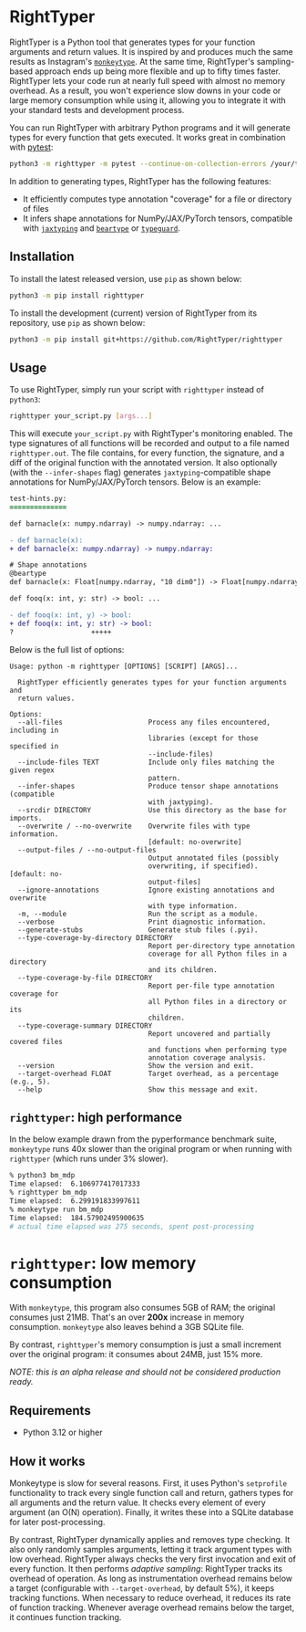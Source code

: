 # RightTyper

RightTyper is a Python tool that generates types for your function
arguments and return values. It is inspired by and produces much the
same results as Instagram's [`monkeytype`](https://github.com/Instagram/MonkeyType).  At the same time,
RightTyper's sampling-based approach ends up being more flexible and up to fifty
times faster. RightTyper lets your code run at nearly full speed with
almost no memory overhead. As a result, you won't experience slow
downs in your code or large memory consumption while using it,
allowing you to integrate it with your standard tests and development
process.

You can run RightTyper with arbitrary Python programs and it will generate
types for every function that gets executed. It works great in combination with [pytest](https://docs.pytest.org/):

```bash
python3 -m righttyper -m pytest --continue-on-collection-errors /your/test/dir
```

In addition to generating types, RightTyper has the following features:

* It efficiently computes type annotation "coverage" for a file or directory of files
* It infers shape annotations for NumPy/JAX/PyTorch tensors, compatible with [`jaxtyping`](https://docs.kidger.site/jaxtyping/) and [`beartype`](https://github.com/beartype/beartype) or [`typeguard`](https://typeguard.readthedocs.io/en/latest/).


## Installation

To install the latest released version, use `pip` as shown below:

```bash
python3 -m pip install righttyper
```

To install the development (current) version of RightTyper from its repository,
use `pip` as shown below:

```bash
python3 -m pip install git+https://github.com/RightTyper/righttyper
```

## Usage

To use RightTyper, simply run your script with `righttyper` instead of `python3`:

```bash
righttyper your_script.py [args...]
```

This will execute `your_script.py` with RightTyper's monitoring
enabled. The type signatures of all functions will be recorded and
output to a file named `righttyper.out`. The file contains, for every
function, the signature, and a diff of the original function with the
annotated version. It also optionally (with the `--infer-shapes` flag)
generates `jaxtyping`-compatible shape
annotations for NumPy/JAX/PyTorch tensors. Below is an example:

```diff
test-hints.py:
==============

def barnacle(x: numpy.ndarray) -> numpy.ndarray: ...

- def barnacle(x):
+ def barnacle(x: numpy.ndarray) -> numpy.ndarray:

# Shape annotations
@beartype
def barnacle(x: Float[numpy.ndarray, "10 dim0"]) -> Float[numpy.ndarray, "dim0"]: ...

def fooq(x: int, y: str) -> bool: ...

- def fooq(x: int, y) -> bool:
+ def fooq(x: int, y: str) -> bool:
?                   +++++
```

Below is the full list of options:

```
Usage: python -m righttyper [OPTIONS] [SCRIPT] [ARGS]...

  RightTyper efficiently generates types for your function arguments and
  return values.

Options:
  --all-files                     Process any files encountered, including in
                                  libraries (except for those specified in
                                  --include-files)
  --include-files TEXT            Include only files matching the given regex
                                  pattern.
  --infer-shapes                  Produce tensor shape annotations (compatible
                                  with jaxtyping).
  --srcdir DIRECTORY              Use this directory as the base for imports.
  --overwrite / --no-overwrite    Overwrite files with type information.
                                  [default: no-overwrite]
  --output-files / --no-output-files
                                  Output annotated files (possibly
                                  overwriting, if specified).  [default: no-
                                  output-files]
  --ignore-annotations            Ignore existing annotations and overwrite
                                  with type information.
  -m, --module                    Run the script as a module.
  --verbose                       Print diagnostic information.
  --generate-stubs                Generate stub files (.pyi).
  --type-coverage-by-directory DIRECTORY
                                  Report per-directory type annotation
                                  coverage for all Python files in a directory
                                  and its children.
  --type-coverage-by-file DIRECTORY
                                  Report per-file type annotation coverage for
                                  all Python files in a directory or its
                                  children.
  --type-coverage-summary DIRECTORY
                                  Report uncovered and partially covered files
                                  and functions when performing type
                                  annotation coverage analysis.
  --version                       Show the version and exit.
  --target-overhead FLOAT         Target overhead, as a percentage (e.g., 5).
  --help                          Show this message and exit.
```

## `righttyper`: high performance

In the below example drawn from the pyperformance benchmark suite,
`monkeytype` runs 40x slower than the original program or when
running with `righttyper` (which runs under 3% slower).

```bash
% python3 bm_mdp          
Time elapsed:  6.106977417017333
% righttyper bm_mdp
Time elapsed:  6.299191833997611
% monkeytype run bm_mdp
Time elapsed:  184.57902495900635
# actual time elapsed was 275 seconds, spent post-processing
```

# `righttyper`: low memory consumption

With `monkeytype`, this program also consumes 5GB of RAM; the original
consumes just 21MB. That's an over **200x** increase in memory
consumption. `monkeytype` also leaves behind a 3GB SQLite file.

By contrast, `righttyper`'s memory consumption is just a small
increment over the original program: it consumes about 24MB, just 15%
more.

_NOTE: this is an alpha release and should not be considered production ready._

## Requirements

- Python 3.12 or higher

## How it works

Monkeytype is slow for several reasons. First, it uses Python's `setprofile` functionality
to track every single function call and return, gathers types for all
arguments and the return value. It checks every element of every argument (an O(N) operation).
Finally, it writes these into a SQLite database for later post-processing.

By contrast, RightTyper dynamically applies and removes type checking. It also only randomly samples arguments, letting
it track argument types with low overhead. RightTyper always checks the very first invocation and exit of every function.
It then performs _adaptive sampling_: RightTyper tracks its overhead of operation.
As long as instrumentation overhead remains below a target (configurable with `--target-overhead`, by default 5\%),
it keeps tracking functions. When necessary to reduce overhead, it reduces its rate of function tracking. Whenever
average overhead remains below the target, it continues function tracking.
